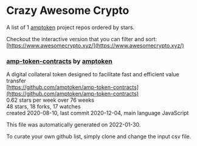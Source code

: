 # Crazy Awesome Crypto
A list of 1 [amptoken](https://github.com/amptoken) project repos ordered by stars.  

Checkout the interactive version that you can filter and sort: 
[https://www.awesomecrypto.xyz/](https://www.awesomecrypto.xyz/)  


### [amp-token-contracts](https://github.com/amptoken/amp-token-contracts) by [amptoken](https://github.com/amptoken)  
A digital collateral token designed to facilitate fast and efficient value transfer  
[https://github.com/amptoken/amp-token-contracts](https://github.com/amptoken/amp-token-contracts)  
0.62 stars per week over 76 weeks  
48 stars, 18 forks, 17 watches  
created 2020-08-10, last commit 2020-12-04, main language JavaScript  


This file was automatically generated on 2022-01-30.  

To curate your own github list, simply clone and change the input csv file.  